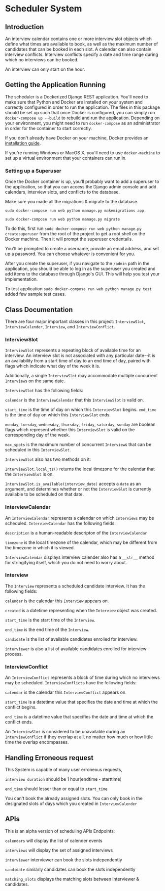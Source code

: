 # Scheduler System

## Introduction

An interview calendar contains one or more interview slot objects which define what times are available to book,
as well as the maximum number of candidates that can be booked in each slot. A calendar can also contain interview
conflicts. Interview conflicts specify a date and time range during which no interviews can be booked.

An interview can only start on the hour.

## Getting the Application Running

The scheduler is a Dockerized Django REST application. You'll need to make sure that Python and Docker are installed on
your system and correctly configured in order to run the application. The files in this package should be set up
such that once Docker is configured, you can simply run `docker-compose up --build` to rebuild and run the
application. Depending on your environment, you might need to run `docker-compose` as an administrator in order for
the container to start correctly.

If you don't already have Docker on your machine, Docker provides an [installation guide](https://docs.docker.com/engine/installation/).

If you're running Windows or MacOS X, you'll need to use `docker-machine` to set up a virtual environment that your containers can run in.

### Setting up a Superuser

Once the Docker container is up, you'll probably want to add a superuser to the application, so that you can access the
Django admin console and add calendars, interview slots, and conflicts to the database.

Make sure you made all the migrations & migrate to the database.

`sudo docker-compose run web python manage.py makemigrations app`

`sudo docker-compose run web python manage.py migrate`

To do this, first run `sudo docker-compose run web python manage.py createsuperuser` from the root of the project to get a root shell on the Docker machine.
Then it will prompt the superuser credentails.

You'll be prompted to create a username, provide an email address, and set up a password. You can choose whatever is convenient for you.

After you create the superuser, if you navigate to the `/admin` path in the application, you should be able to log in as the superuser
you created and add items to the database through Django's GUI. This will help you test your implementation.

To test application `sudo docker-compose run web python manage.py test` added few sample test cases.

## Class Documentation

There are four major important classes in this project:
`InterviewSlot`, `InterviewCalender`, `Interview`, and `InterviewConflict`.

### InterviewSlot

`InterviewSlot` represents a repeating block of available time for an interview. An interview
slot is not associated with any particular date--it is an availability from a start time of day
to an end time of day, paired with flags which indicate what day of the week it is.

Additionally, a single `InterviewSlot` may accommodate multiple concurrent `Interview`s on the same
date.

`InterviewSlot` has the following fields:

`calendar` is the `InterviewCalendar` that this `InterviewSlot` is valid on.

`start_time` is the time of day on which this `InterviewSlot` begins.
`end_time` is the time of day on which this `InterviewSlot` ends.

`monday`, `tuesday`, `wednesday`, `thursday`, `friday`, `saturday`, `sunday` are boolean flags
which represent whether this `InterviewSlot` is valid on the corresponding day of the week.

`max_spots` is the maximum number of concurrent `Interview`s that can be scheduled in this
`InterviewSlot`.

`InterviewSlot` also has two methods on it:

`InterviewSlot.local_tz()` returns the local timezone for the calendar that the `InterviewSlot`
is on.

`InterviewSlot.is_available(interview_date)` accepts a `date` as an argument, and determines
whether or not the `InterviewSlot` is currently available to be scheduled on that date.

### InterviewCalendar

An `InterviewCalendar` represents a calendar on which `Interviews` may be scheduled.
`InterviewCalendar` has the following fields:

`description` is a human-readable descripton of the `InterviewCalendar`

`timezone` is the local timezone of the calendar, which may be different from the timezone in
which it is viewed.

`InterviewCalendar` displays interview calender also has a `__str__` method for stringifying itself, which you do not need to
worry about.

### Interview

The `Interview` represents a scheduled candidate interview. It has the following fields:

`calendar` is the calendar this `Interview` appears on.

`created` is a datetime representing when the `Interview` object was created.

`start_time` is the start time of the `Interview`.

`end_time` is the end time of the `Interview`.

`candidate` is the list of available candidates enrolled  for interview.

`interviewer` is also a list of available candidates enrolled for interview process. 


### InterviewConflict

An `InterviewConflict` represents a block of time during which no interviews may be scheduled.
`InterviewConflict`s have the following fields:

`calendar` is the calendar this `InterviewConflict` appears on.

`start_time` is a datetime value that specifies the date and time at which the conflict begins.

`end_time` is a datetime value that specifies the date and time at which the conflict ends.

An `InterviewSlot` is considered to be unavailable during an `InterviewConflict` if they overlap at
all, no matter how much or how little time the overlap encompasses.

## Handling Erroneous request
This System is capable of many user erroneous requests,

`interview duration` should be 1 hour(endtime - starttime)

`end_time` should lesser than or equal to `start_time`

You can't book the already assigned slots.
You can only book in the designated slots of days which you created in `InterviewCalender`

## APIs
This is an alpha version of scheduling APIs
Endpoints:

`calendars` will display the list of calender events

`interviews` will display the set of assigned interviews

`interviewer` interviewer can book the slots independently

`candidate` similarly candidates can book the slots independently

`matching_slots` displays the matching slots between interviewer & candidates.